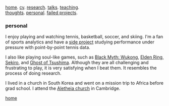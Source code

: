 [home](./). [cv](./assets/files/CV.pdf). [research](./research.md). [talks](./talk.md). [teaching](./teaching.md). <br/>
[thoughts](./thought.md). [personal](./hobby.md). [failed projects](./failed.md).

### personal

I enjoy playing and watching tennis, basketball, soccer, and skiing. I'm a fan of sports analytics and have a [side project](/assets/files/tennis_poster.pdf) studying performance under pressure with point-by-point tennis data.

<!--and [basketball](/assets/files/bball.md)
 I like singing too, here's an excerpt of my covering of [Trace (軌跡)](/assets/files/179LincolnSt4.m4a) and [Apocalypse (世界末日)](/assets/files/sjmr.m4a) by [Jay Chou (周杰倫)](https://en.wikipedia.org/wiki/Jay_Chou).-->

I also like playing soul-like games, such as [Black Myth: Wukong](https://en.wikipedia.org/wiki/Black_Myth:_Wukong), [Elden Ring](https://en.wikipedia.org/wiki/Elden_Ring), [Sekiro](https://en.wikipedia.org/wiki/Sekiro:_Shadows_Die_Twice), and [Ghost of Tsushima](https://en.wikipedia.org/wiki/Ghost_of_Tsushima). Although they are all challenging and frustrating to play, it is very satisfying when I beat them. It resembles the process of doing research. 

I lived in a church in South Korea and went on a mission trip to Africa before grad school. I attend the [Aletheia church](https://www.aletheia.org/) in Cambridge.

[home](./)
